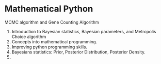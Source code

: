 # Mathematical Python
MCMC algorithm and Gene Counting Algorithm

1) Introduction to Bayesian statistics, Bayesian parameters, and Metropolis Choice algorithm
2) Concepts into mathematical programming. 
3) Improving python programming skills.
4) Bayesians statistics: Prior, Posterior Distribution, Posterior Density. 
5) 
